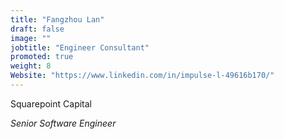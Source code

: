 ```yaml
---
title: "Fangzhou Lan"
draft: false
image: ""
jobtitle: "Engineer Consultant"
promoted: true
weight: 8
Website: "https://www.linkedin.com/in/impulse-l-49616b170/"
---
```


Squarepoint Capital

*Senior Software Engineer*

